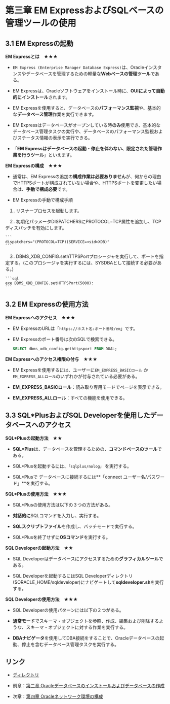# 第三章 EM ExpressおよびSQLベースの管理ツールの使用

## 3.1 EM Expressの起動

**EM Expressとは　★★★**

+ ```EM Express (Enterprise Manager Database Express)```は、Oracleインスタンスやデータベースを管理するための軽量な**Webベースの管理ツール**である。

+ EM Expressは、Oracleソフトウェアをインストール時に、**OUIによって自動的にインストール**されます。

+ EM Expressを使用すると、データベースの**パフォーマンス監視**や、基本的な**データベース管理**作業を実行できます。

+ EM Expressはデータベースがオープンしている時**のみ**使用でき、基本的なデータベース管理タスクの実行や、データベースのパフォーマンス監視およびステータス情報の表示を実行できる。

+ 「**EM Expressはデータベースの起動・停止を伴わない、限定された管理作業を行うツール**」といえます。

**EM Expressの構成　★★★**

+ 通常は、EM Expressの追加の**構成作業は必要ありません**が、何からの理由でHTTPSポートが構成されていない場合や、HTTPSポートを変更したい場合は、**手動で構成必要**です。

+ EM Expressの手動で構成手順

    １. リスナープロセスを起動します。

    ２. 初期化パラメータDISPATCHERSにPROTOCOL=TCP属性を追加し、TCPディスパッチを有効にします。

    ```
    dispatchers="(PROTOCOL=TCP)(SERVICE=<sid>XDB)"
    ```  

    ３. DBMS_XDB_CONFIG.sethTTPSPortプロシージャを実行して、ポートを指定する。(このプロシージャを実行するには、SYSDBAとして接続する必要がある。)

    ```sql
    exe DBMS_XDB_CONFIG.setHTTPSPort(5000):
    ```

## 3.2 EM Expressの使用方法

**EM Expressへのアクセス　★★★**

+ EM ExpressのURLは「```https://ホスト名:ポート番号/em```」です。

+ EM Expressのポート番号は次のSQLで検索できる。

    ```sql
    SELECT dbms_xdb_config.gethttpsport FROM DUAL;
    ```

**EM Expressへのアクセス権限の付与　★★★**

+ EM Expressを使用するには、ユーザーに```EM_EXPRESS_BASICロール``` か ```EM_EXPRESS_ALLロール```のいずれかが付与されている必要がある。

+ **EM_EXPRESS_BASICロール**：読み取り専用モードでページを表示できる。

+ **EM_EXPRESS_ALLロール**：すべての機能を使用できる。

## 3.3 SQL*PlusおよびSQL Developerを使用したデータベースへのアクセス

**SQL*Plusの起動方法　★★**

+ **SQL*Plus**は、データベースを管理するための、**コマンドベースのツール**である。

+ SQL*Plusを起動するには、```「sqlplus/nolog」``` を実行する。

+ SQL\*Plusで データベースに接続するには**「connect ユーザー名/パスワード」**を実行する。

**SQL*Plusの使用方法　★★★**

+ SQL*Plusの使用方法は以下の３つの方法がある。

 + **対話的に**SQLコマンドを入力し、実行する。
 
 + **SQLスクリプトファイル**を作成し、バッチモードで実行する。
 
 + SQL*Plusを終了せずに**OSコマンド**を実行する。

**SQL Developerの起動方法　★★**

+ SQL Developerはデータベースにアクセスするための**グラフィカルツール**である。

+ SQL Developerを起動するにはSQL Developerディレクトリ($ORACLE_HOME/sqldeveloper)にナビゲートして**sqldeveloper.sh**を実行する。

**SQL Developerの使用方法　★★★**

+ SQL Developerの使用パターンには以下の２つがある。

 + **通常モード**でスキーマ・オブジェクトを参照、作成、編集および削除するような、スキーマ・オブジェクトに対する作業を実行する。
 
 + **DBAナビゲータ**を使用してDBA接続をすることで、Oracleデータベースの起動、停止を含むデータベース管理タスクを実行する。

## リンク

- [ディレクトリ](./../directory.md)

- 前章：[第二章 Oracleデータベースのインストールおよびデータベースの作成](Chapter02.md)

- 次章：[第四章 Oracleネットワーク環境の構成](Chapter04.md)
